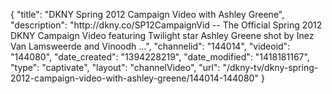 {
    "title": "DKNY Spring 2012 Campaign Video with Ashley Greene",
    "description": "http:\/\/dkny.co\/SP12CampaignVid -- The Official Spring 2012 DKNY Campaign Video featuring Twilight star Ashley Greene shot by Inez Van Lamsweerde and Vinoodh ...",
    "channelid": "144014",
    "videoid": "144080",
    "date_created": "1394228219",
    "date_modified": "1418181167",
    "type": "captivate",
    "layout": "channelVideo",
    "url": "\/dkny-tv\/dkny-spring-2012-campaign-video-with-ashley-greene\/144014-144080"
}